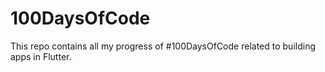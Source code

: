 # 100DaysOfCode
This repo contains all my progress of #100DaysOfCode related to building apps in Flutter.
